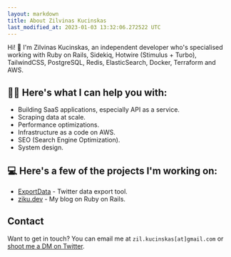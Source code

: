 ```yaml
---
layout: markdown
title: About Zilvinas Kucinskas
last_modified_at: 2023-01-03 13:32:06.272522 UTC
---
```


Hi! 👋 I'm Zilvinas Kucinskas, an independent developer who's specialised working with Ruby on Rails, Sidekiq, Hotwire (Stimulus + Turbo), TailwindCSS, PostgreSQL, Redis, ElasticSearch, Docker, Terraform and AWS.

## 👨‍💻 Here's what I can help you with:

* Building SaaS applications, especially API as a service.
* Scraping data at scale.
* Performance optimizations.
* Infrastructure as a code on AWS.
* SEO (Search Engine Optimization).
* System design.

## 💻 Here's a few of the projects I'm working on:

* [ExportData](https://www.exportdata.io/) - Twitter data export tool.
* [ziku.dev](https://www.ziku.dev/) - My blog on Ruby on Rails.

## Contact

Want to get in touch? You can email me at `zil.kucinskas[at]gmail.com` or [shoot me a DM on Twitter](https://twitter.com/zilkucinskas/).
